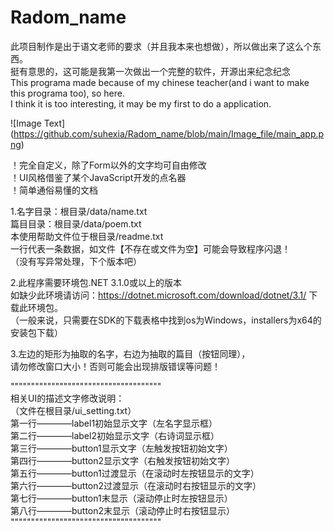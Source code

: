 # Radom_name
此项目制作是出于语文老师的要求（并且我本来也想做），所以做出来了这么个东西。  
挺有意思的，这可能是我第一次做出一个完整的软件，开源出来纪念纪念  
This programa made because of my chinese teacher(and i want to make this programa too), so here.  
I think it is too interesting, it may be my first to do a application.  

![Image Text]
(https://github.com/suhexia/Radom_name/blob/main/Image_file/main_app.png)
  
！完全自定义，除了Form以外的文字均可自由修改  
！UI风格借鉴了某个JavaScript开发的点名器  
！简单通俗易懂的文档  
  
1.名字目录：根目录/data/name.txt  
篇目目录：根目录/data/poem.txt  
本使用帮助文件位于根目录/readme.txt  
一行代表一条数据，如文件【不存在或文件为空】可能会导致程序闪退！  
（没有写异常处理，下个版本吧）  

2.此程序需要环境包.NET 3.1.0或以上的版本  
如缺少此环境请访问：https://dotnet.microsoft.com/download/dotnet/3.1/  下载此环境包。  
（一般来说，只需要在SDK的下载表格中找到os为Windows，installers为x64的安装包下载）  

3.左边的矩形为抽取的名字，右边为抽取的篇目（按钮同理），  
请勿修改窗口大小！否则可能会出现排版错误等问题！  

"""""""""""""""""""""""""""""""""""""  
相关UI的描述文字修改说明：  
（文件在根目录/ui_setting.txt）  
第一行————label1初始显示文字（左名字显示框）  
第二行————label2初始显示文字（右诗词显示框）  
第三行————button1显示文字（左触发按钮初始文字）  
第四行————button2显示文字（右触发按钮初始文字）  
第五行————button1过渡显示（在滚动时左按钮显示的文字）  
第六行————button2过渡显示（在滚动时右按钮显示的文字）  
第七行————button1末显示（滚动停止时左按钮显示）  
第八行————button2末显示（滚动停止时右按钮显示）  
"""""""""""""""""""""""""""""""""""""  